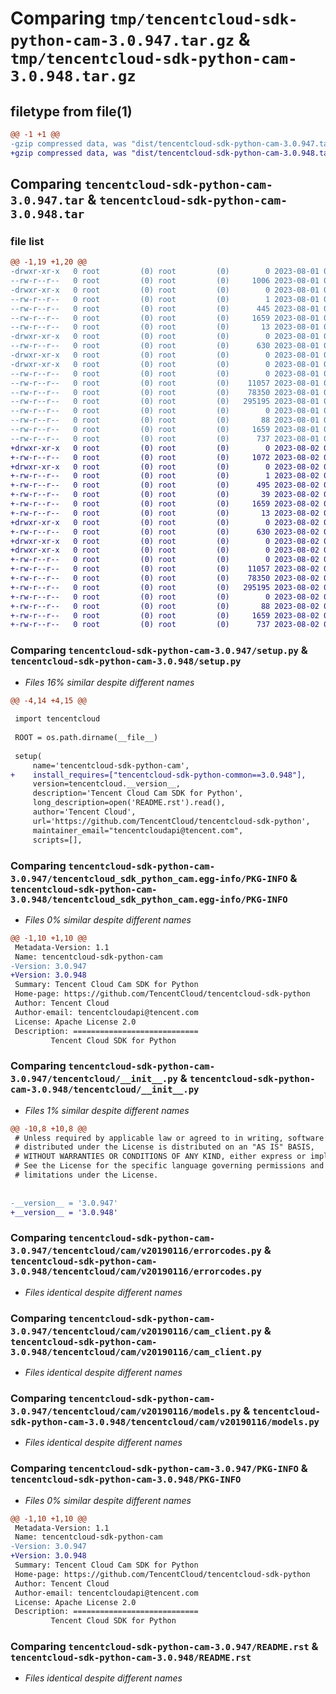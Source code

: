 # Comparing `tmp/tencentcloud-sdk-python-cam-3.0.947.tar.gz` & `tmp/tencentcloud-sdk-python-cam-3.0.948.tar.gz`

## filetype from file(1)

```diff
@@ -1 +1 @@
-gzip compressed data, was "dist/tencentcloud-sdk-python-cam-3.0.947.tar", last modified: Tue Aug  1 00:20:57 2023, max compression
+gzip compressed data, was "dist/tencentcloud-sdk-python-cam-3.0.948.tar", last modified: Wed Aug  2 00:24:30 2023, max compression
```

## Comparing `tencentcloud-sdk-python-cam-3.0.947.tar` & `tencentcloud-sdk-python-cam-3.0.948.tar`

### file list

```diff
@@ -1,19 +1,20 @@
-drwxr-xr-x   0 root         (0) root         (0)        0 2023-08-01 00:20:57.000000 tencentcloud-sdk-python-cam-3.0.947/
--rw-r--r--   0 root         (0) root         (0)     1006 2023-08-01 00:20:57.000000 tencentcloud-sdk-python-cam-3.0.947/setup.py
-drwxr-xr-x   0 root         (0) root         (0)        0 2023-08-01 00:20:57.000000 tencentcloud-sdk-python-cam-3.0.947/tencentcloud_sdk_python_cam.egg-info/
--rw-r--r--   0 root         (0) root         (0)        1 2023-08-01 00:20:57.000000 tencentcloud-sdk-python-cam-3.0.947/tencentcloud_sdk_python_cam.egg-info/dependency_links.txt
--rw-r--r--   0 root         (0) root         (0)      445 2023-08-01 00:20:57.000000 tencentcloud-sdk-python-cam-3.0.947/tencentcloud_sdk_python_cam.egg-info/SOURCES.txt
--rw-r--r--   0 root         (0) root         (0)     1659 2023-08-01 00:20:57.000000 tencentcloud-sdk-python-cam-3.0.947/tencentcloud_sdk_python_cam.egg-info/PKG-INFO
--rw-r--r--   0 root         (0) root         (0)       13 2023-08-01 00:20:57.000000 tencentcloud-sdk-python-cam-3.0.947/tencentcloud_sdk_python_cam.egg-info/top_level.txt
-drwxr-xr-x   0 root         (0) root         (0)        0 2023-08-01 00:20:57.000000 tencentcloud-sdk-python-cam-3.0.947/tencentcloud/
--rw-r--r--   0 root         (0) root         (0)      630 2023-08-01 00:20:57.000000 tencentcloud-sdk-python-cam-3.0.947/tencentcloud/__init__.py
-drwxr-xr-x   0 root         (0) root         (0)        0 2023-08-01 00:20:57.000000 tencentcloud-sdk-python-cam-3.0.947/tencentcloud/cam/
-drwxr-xr-x   0 root         (0) root         (0)        0 2023-08-01 00:20:57.000000 tencentcloud-sdk-python-cam-3.0.947/tencentcloud/cam/v20190116/
--rw-r--r--   0 root         (0) root         (0)        0 2023-08-01 00:20:57.000000 tencentcloud-sdk-python-cam-3.0.947/tencentcloud/cam/v20190116/__init__.py
--rw-r--r--   0 root         (0) root         (0)    11057 2023-08-01 00:20:57.000000 tencentcloud-sdk-python-cam-3.0.947/tencentcloud/cam/v20190116/errorcodes.py
--rw-r--r--   0 root         (0) root         (0)    78350 2023-08-01 00:20:57.000000 tencentcloud-sdk-python-cam-3.0.947/tencentcloud/cam/v20190116/cam_client.py
--rw-r--r--   0 root         (0) root         (0)   295195 2023-08-01 00:20:57.000000 tencentcloud-sdk-python-cam-3.0.947/tencentcloud/cam/v20190116/models.py
--rw-r--r--   0 root         (0) root         (0)        0 2023-08-01 00:20:57.000000 tencentcloud-sdk-python-cam-3.0.947/tencentcloud/cam/__init__.py
--rw-r--r--   0 root         (0) root         (0)       88 2023-08-01 00:20:57.000000 tencentcloud-sdk-python-cam-3.0.947/setup.cfg
--rw-r--r--   0 root         (0) root         (0)     1659 2023-08-01 00:20:57.000000 tencentcloud-sdk-python-cam-3.0.947/PKG-INFO
--rw-r--r--   0 root         (0) root         (0)      737 2023-08-01 00:20:57.000000 tencentcloud-sdk-python-cam-3.0.947/README.rst
+drwxr-xr-x   0 root         (0) root         (0)        0 2023-08-02 00:24:30.000000 tencentcloud-sdk-python-cam-3.0.948/
+-rw-r--r--   0 root         (0) root         (0)     1072 2023-08-02 00:24:30.000000 tencentcloud-sdk-python-cam-3.0.948/setup.py
+drwxr-xr-x   0 root         (0) root         (0)        0 2023-08-02 00:24:30.000000 tencentcloud-sdk-python-cam-3.0.948/tencentcloud_sdk_python_cam.egg-info/
+-rw-r--r--   0 root         (0) root         (0)        1 2023-08-02 00:24:30.000000 tencentcloud-sdk-python-cam-3.0.948/tencentcloud_sdk_python_cam.egg-info/dependency_links.txt
+-rw-r--r--   0 root         (0) root         (0)      495 2023-08-02 00:24:30.000000 tencentcloud-sdk-python-cam-3.0.948/tencentcloud_sdk_python_cam.egg-info/SOURCES.txt
+-rw-r--r--   0 root         (0) root         (0)       39 2023-08-02 00:24:30.000000 tencentcloud-sdk-python-cam-3.0.948/tencentcloud_sdk_python_cam.egg-info/requires.txt
+-rw-r--r--   0 root         (0) root         (0)     1659 2023-08-02 00:24:30.000000 tencentcloud-sdk-python-cam-3.0.948/tencentcloud_sdk_python_cam.egg-info/PKG-INFO
+-rw-r--r--   0 root         (0) root         (0)       13 2023-08-02 00:24:30.000000 tencentcloud-sdk-python-cam-3.0.948/tencentcloud_sdk_python_cam.egg-info/top_level.txt
+drwxr-xr-x   0 root         (0) root         (0)        0 2023-08-02 00:24:30.000000 tencentcloud-sdk-python-cam-3.0.948/tencentcloud/
+-rw-r--r--   0 root         (0) root         (0)      630 2023-08-02 00:24:30.000000 tencentcloud-sdk-python-cam-3.0.948/tencentcloud/__init__.py
+drwxr-xr-x   0 root         (0) root         (0)        0 2023-08-02 00:24:30.000000 tencentcloud-sdk-python-cam-3.0.948/tencentcloud/cam/
+drwxr-xr-x   0 root         (0) root         (0)        0 2023-08-02 00:24:30.000000 tencentcloud-sdk-python-cam-3.0.948/tencentcloud/cam/v20190116/
+-rw-r--r--   0 root         (0) root         (0)        0 2023-08-02 00:24:30.000000 tencentcloud-sdk-python-cam-3.0.948/tencentcloud/cam/v20190116/__init__.py
+-rw-r--r--   0 root         (0) root         (0)    11057 2023-08-02 00:24:30.000000 tencentcloud-sdk-python-cam-3.0.948/tencentcloud/cam/v20190116/errorcodes.py
+-rw-r--r--   0 root         (0) root         (0)    78350 2023-08-02 00:24:30.000000 tencentcloud-sdk-python-cam-3.0.948/tencentcloud/cam/v20190116/cam_client.py
+-rw-r--r--   0 root         (0) root         (0)   295195 2023-08-02 00:24:30.000000 tencentcloud-sdk-python-cam-3.0.948/tencentcloud/cam/v20190116/models.py
+-rw-r--r--   0 root         (0) root         (0)        0 2023-08-02 00:24:30.000000 tencentcloud-sdk-python-cam-3.0.948/tencentcloud/cam/__init__.py
+-rw-r--r--   0 root         (0) root         (0)       88 2023-08-02 00:24:30.000000 tencentcloud-sdk-python-cam-3.0.948/setup.cfg
+-rw-r--r--   0 root         (0) root         (0)     1659 2023-08-02 00:24:30.000000 tencentcloud-sdk-python-cam-3.0.948/PKG-INFO
+-rw-r--r--   0 root         (0) root         (0)      737 2023-08-02 00:24:30.000000 tencentcloud-sdk-python-cam-3.0.948/README.rst
```

### Comparing `tencentcloud-sdk-python-cam-3.0.947/setup.py` & `tencentcloud-sdk-python-cam-3.0.948/setup.py`

 * *Files 16% similar despite different names*

```diff
@@ -4,14 +4,15 @@
 
 import tencentcloud
 
 ROOT = os.path.dirname(__file__)
 
 setup(
     name='tencentcloud-sdk-python-cam',
+    install_requires=["tencentcloud-sdk-python-common==3.0.948"],
     version=tencentcloud.__version__,
     description='Tencent Cloud Cam SDK for Python',
     long_description=open('README.rst').read(),
     author='Tencent Cloud',
     url='https://github.com/TencentCloud/tencentcloud-sdk-python',
     maintainer_email="tencentcloudapi@tencent.com",
     scripts=[],
```

### Comparing `tencentcloud-sdk-python-cam-3.0.947/tencentcloud_sdk_python_cam.egg-info/PKG-INFO` & `tencentcloud-sdk-python-cam-3.0.948/tencentcloud_sdk_python_cam.egg-info/PKG-INFO`

 * *Files 0% similar despite different names*

```diff
@@ -1,10 +1,10 @@
 Metadata-Version: 1.1
 Name: tencentcloud-sdk-python-cam
-Version: 3.0.947
+Version: 3.0.948
 Summary: Tencent Cloud Cam SDK for Python
 Home-page: https://github.com/TencentCloud/tencentcloud-sdk-python
 Author: Tencent Cloud
 Author-email: tencentcloudapi@tencent.com
 License: Apache License 2.0
 Description: ============================
         Tencent Cloud SDK for Python
```

### Comparing `tencentcloud-sdk-python-cam-3.0.947/tencentcloud/__init__.py` & `tencentcloud-sdk-python-cam-3.0.948/tencentcloud/__init__.py`

 * *Files 1% similar despite different names*

```diff
@@ -10,8 +10,8 @@
 # Unless required by applicable law or agreed to in writing, software
 # distributed under the License is distributed on an "AS IS" BASIS,
 # WITHOUT WARRANTIES OR CONDITIONS OF ANY KIND, either express or implied.
 # See the License for the specific language governing permissions and
 # limitations under the License.
 
 
-__version__ = '3.0.947'
+__version__ = '3.0.948'
```

### Comparing `tencentcloud-sdk-python-cam-3.0.947/tencentcloud/cam/v20190116/errorcodes.py` & `tencentcloud-sdk-python-cam-3.0.948/tencentcloud/cam/v20190116/errorcodes.py`

 * *Files identical despite different names*

### Comparing `tencentcloud-sdk-python-cam-3.0.947/tencentcloud/cam/v20190116/cam_client.py` & `tencentcloud-sdk-python-cam-3.0.948/tencentcloud/cam/v20190116/cam_client.py`

 * *Files identical despite different names*

### Comparing `tencentcloud-sdk-python-cam-3.0.947/tencentcloud/cam/v20190116/models.py` & `tencentcloud-sdk-python-cam-3.0.948/tencentcloud/cam/v20190116/models.py`

 * *Files identical despite different names*

### Comparing `tencentcloud-sdk-python-cam-3.0.947/PKG-INFO` & `tencentcloud-sdk-python-cam-3.0.948/PKG-INFO`

 * *Files 0% similar despite different names*

```diff
@@ -1,10 +1,10 @@
 Metadata-Version: 1.1
 Name: tencentcloud-sdk-python-cam
-Version: 3.0.947
+Version: 3.0.948
 Summary: Tencent Cloud Cam SDK for Python
 Home-page: https://github.com/TencentCloud/tencentcloud-sdk-python
 Author: Tencent Cloud
 Author-email: tencentcloudapi@tencent.com
 License: Apache License 2.0
 Description: ============================
         Tencent Cloud SDK for Python
```

### Comparing `tencentcloud-sdk-python-cam-3.0.947/README.rst` & `tencentcloud-sdk-python-cam-3.0.948/README.rst`

 * *Files identical despite different names*

